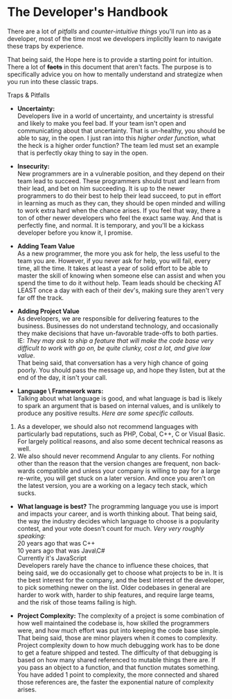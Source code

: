 # The Developer's Handbook

There are a lot of *pitfalls* and *counter-intuitive things* you'll run into as a developer, most of the time most we developers implicitly learn to navigate these traps by experience.

That being said, the Hope here is to provide a starting point for intuition. There a lot of **~~facts~~** in this document that aren't facts. The purpose is to specifically advice you on how to mentally understand and strategize when you run into these classic traps.

Traps & Pitfalls
* **Uncertainty:**  
Developers live in a world of uncertainty, and uncertainty is stressful and likely to make you feel bad. If your team isn't open and communicating about that uncertainty. That is un-healthy, you should be able to say, in the open. I just ran into this *higher order function*, what the heck is a higher order function? The team led must set an example that is perfectly okay thing to say in the open.

* **Insecurity:**  
New programmers are in a vulnerable position, and they depend on their team lead to succeed. These programmers should trust and learn from their lead, and bet on him succeeding. It is up to the newer programmers to do their best to help their lead succeed, to put in effort in learning as much as they can, they should be open minded and willing to work extra hard when the chance arises. If you feel that way, there a ton of other newer developers who feel the exact same way. And that is perfectly fine, and normal. It is temporary, and you'll be a kickass developer before you know it, I promise.

* **Adding Team Value**  
As a new programmer, the more you ask for help, the less useful to the team you are. However, if you never ask for help, you will fail, every time, all the time. It takes at least a year of solid effort to be able to master the skill of knowing when someone else can assist and when you spend the time to do it without help. Team leads should be checking AT LEAST once a day with each of their dev's, making sure they aren't very far off the track.

* **Adding Project Value**  
As developers, we are responsible for delivering features to the business. Businesses do not understand technology, and occasionally they make decisions that have un-favorable trade-offs to both parties.  
IE: *They may ask to ship a feature that will make the code base very difficult to work with go on, be quite clunky, cost a lot, and give low value*.  
That being said, that conversation has a very high chance of going poorly. You should pass the message up, and hope they listen, but at the end of the day, it isn't your call.

* **Language \ Framework wars:**  
Talking about what language is good, and what language is bad is likely to spark an argument that is based on internal values, and is unlikely to produce any positive results. *Here are some specific callouts.*  
1. As a developer, we should also not recommend languages with particularly bad reputations, such as PHP, Cobal, C++, C or Visual Basic. For largely political reasons, and also some decent technical reasons as well.  
2. We also should never recommend Angular to any clients. For nothing other than the reason that the version changes are frequent, non back-wards compatible and unless your company is willing to pay for a large re-write, you will get stuck on a later version. And once you aren't on the latest version, you are a working on a legacy tech stack, which sucks.

* **What language is best?**
The programming language you use is import and impacts your career, and is worth thinking about. That being said, the way the industry decides which language to choose is a popularity contest, and your vote doesn't count for much. *Very very roughly speaking:*  
20 years ago that was C++  
10 years ago that was Java\C#  
Currently it's JavaScript  
Developers rarely have the chance to influence these choices, that being said, we do occasionally get to choose what projects to be in. It is the best interest for the company, and the best interest of the developer, to pick something newer on the list. Older codebases in general are harder to work with, harder to ship features, and require large teams, and the risk of those teams failing is high.

* **Project Complexity:**
The complexity of a project is some combination of how well maintained the codebase is, how skilled the programmers were, and how much effort was put into keeping the code base simple. That being said, those are minor players when it comes to complexity.  
Project complexity down to how much debugging work has to be done to get a feature shipped and tested. The difficulty of that debugging is based on how many shared referenced to mutable things there are. If you pass an object to a function, and that function mutates something. You have added 1 point to complexity, the more connected and shared those references are, the faster the exponential nature of complexity arises.
